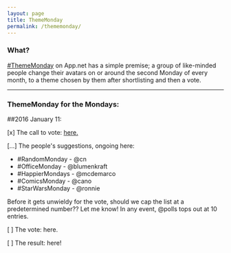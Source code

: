 ```yaml
---
layout: page
title: ThemeMonday
permalink: /thememonday/
---
```


### What?

[\#ThemeMonday](https://alpha.app.net/hashtags/thememonday) on App.net has a simple premise; a group of like-minded people change their avatars on or around the second Monday of every month, to a theme chosen by them after shortlisting and then a vote.

---

### ThemeMonday for the Mondays:

##2016 January 11:

[x] The call to vote: [here.](http://bazbt3.github.io/2016/01/04/thememonday-call/)

[…] The people's suggestions, ongoing here:

* \#RandomMonday - @cn    
* \#OfficeMonday - @blumenkraft
* \#HappierMondays - @mcdemarco
* \#ComicsMonday - @cano
* \#StarWarsMonday - @ronnie

Before it gets unwieldy for the vote, should we cap the list at a predetermined number??  Let me know!  In any event, @polls tops out at 10 entries.

[ ] The vote: here.

[ ] The result: here!
